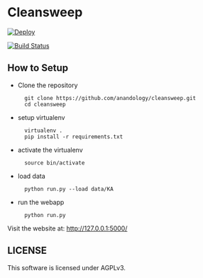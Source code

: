 Cleansweep
==========

[![Deploy](https://www.herokucdn.com/deploy/button.png)](https://heroku.com/deploy?template=https://github.com/anandology/cleansweep)


[![Build Status](https://travis-ci.org/anandology/cleansweep.svg?branch=master)](https://travis-ci.org/anandology/cleansweep)

How to Setup
------------

* Clone the repository

        git clone https://github.com/anandology/cleansweep.git
        cd cleansweep

* setup virtualenv

        virtualenv . 
        pip install -r requirements.txt

* activate the virtualenv

        source bin/activate

* load data

        python run.py --load data/KA

* run the webapp

        python run.py

Visit the website at:
<http://127.0.0.1:5000/>

LICENSE
-------

This software is licensed under AGPLv3.

